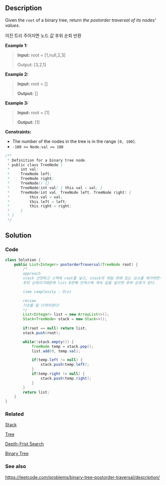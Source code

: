 ## Description
Given the `root` of a binary tree, return _the postorder traversal of its nodes' values_.

이진 트리 주어지면 노드 값 후위 순회 반환

**Example 1:**

> **Input:** root = \[1,null,2,3]
> 
> Output: \[3,2,1]

**Example 2:**

> **Input:** root = []
> 
> **Output:** []

**Example 3:**

> **Input:** root = \[1]
> 
> **Output:** \[1]
 
**Constraints:**

- The number of the nodes in the tree is in the range `[0, 100]`.
- `-100 <= Node.val <= 100`

```java
/**
 * Definition for a binary tree node.
 * public class TreeNode {
 *     int val;
 *     TreeNode left;
 *     TreeNode right;
 *     TreeNode() {}
 *     TreeNode(int val) { this.val = val; }
 *     TreeNode(int val, TreeNode left, TreeNode right) {
 *         this.val = val;
 *         this.left = left;
 *         this.right = right;
 *     }
 * }
 */
```

## Solution
### Code
```java
class Solution {
    public List<Integer> postorderTraversal(TreeNode root) {
        /*
        approach
        stack 선언하고 스택에 root를 넣고, stack의 제일 위에 있는 요소를 제거하면서 임의의 값에 넣는다.
        후위 순회이기때문에 list 0번째 인덱스에 계속 값을 넣으면 후위 순회가 된다.

        time complexity : O(n)

        review
        기초를 잘 다져야겠다!
        */
        List<Integer> list = new ArrayList<>();
        Stack<TreeNode> stack = new Stack<>();
        
        if(root == null) return list;
        stack.push(root);

        while(!stack.empty()) {
            TreeNode temp = stack.pop();
            list.add(0, temp.val);

            if(temp.left != null) {
                stack.push(temp.left);
            }
            if(temp.right != null) {
                stack.push(temp.right);
            }
        }
        return list;
    }
}
```

### Related

[Stack](/Data-Structure/Stack.md)

[Tree](/Data-Structure/Tree.md)

[Depth-Frist Search](/Algorithm/Type/Depth-First-Search.md)

[Binary Tree](/Data-Structure/Binary-Tree.md)

### See also

https://leetcode.com/problems/binary-tree-postorder-traversal/description/